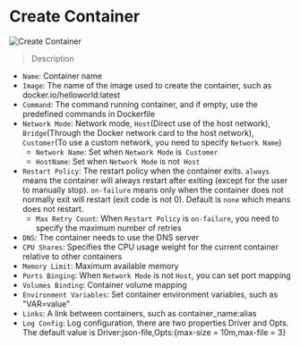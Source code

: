 # Create Container

![Create Container](_media/single-create-container.png)

> Description

- `Name`: Container name
- `Image`:  The name of the image used to create the container, such as docker.io/helloworld:latest
- `Command`: The command running container, and if empty, use the predefined commands in Dockerfile
- `Network Mode`: Network mode, `Host`(Direct use of the host network), `Bridge`(Through the Docker network card to the host network), `Customer`(To use a custom network, you need to specify `Network Name`)
  - `Network Name`: Set when `Network Mode` is` Customer`
  - `HostName`: Set when `Network Mode` is not` Host`
- `Restart Policy`: The restart policy when the container exits. `always` means the container will always restart after exiting (except for the user to manually stop). `on-failure` means only when the container does not normally exit will restart (exit code is not 0). Default is `none` which means does not restart.
  - `Max Retry Count`: When `Restart Policy` is `on-failure`, you need to specify the maximum number of retries
- `DNS`: The container needs to use the DNS server
- `CPU Shares`: Specifies the CPU usage weight for the current container relative to other containers
- `Memory Limit`: Maximum available memory
- `Ports Binging`: When `Network Mode` is not `Host`, you can set port mapping
- `Volumes Binding`: Container volume mapping
- `Environment Variables`: Set container environment variables, such as "VAR=value"
- `Links`:  A link between containers, such as container_name:alias
- `Log Config`: Log configuration, there are two properties Driver and Opts. The default value is Driver:json-file,Opts:{max-size = 10m,max-file = 3}
